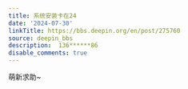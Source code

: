 ```yaml
---
title: 系统安装卡在24
date: '2024-07-30'
linkTitle: https://bbs.deepin.org/en/post/275760
source: deepin_bbs
description:  136******86 
disable_comments: true
---
```

萌新求助~
